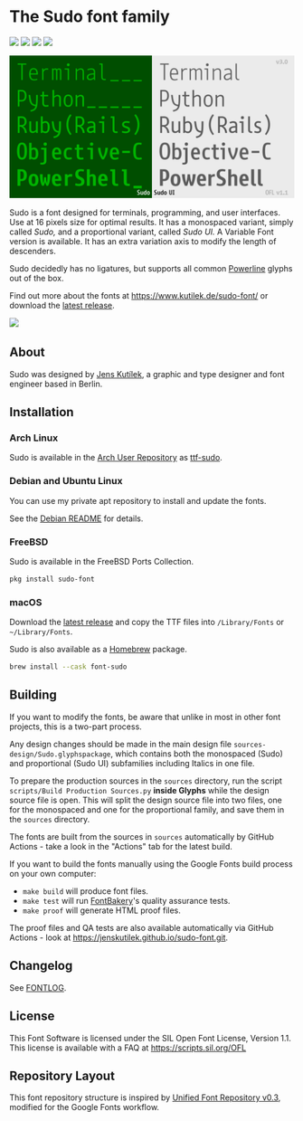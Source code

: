 # The Sudo font family

[![][Fontbakery]](https://jenskutilek.github.io/sudo-font.git/fontbakery/fontbakery-report.html)
[![][Universal]](https://jenskutilek.github.io/sudo-font.git/fontbakery/fontbakery-report.html)
[![][GF Profile]](https://jenskutilek.github.io/sudo-font.git/fontbakery/fontbakery-report.html)
[![][Shaping]](https://jenskutilek.github.io/sudo-font.git/fontbakery/fontbakery-report.html)

[Fontbakery]: https://img.shields.io/endpoint?url=https%3A%2F%2Fraw.githubusercontent.com%2Fjenskutilek%2Fsudo-font.git%2Fgh-pages%2Fbadges%2Foverall.json
[GF Profile]: https://img.shields.io/endpoint?url=https%3A%2F%2Fraw.githubusercontent.com%2Fjenskutilek%2Fsudo-font.git%2Fgh-pages%2Fbadges%2FGoogleFonts.json
[Outline Correctness]: https://img.shields.io/endpoint?url=https%3A%2F%2Fraw.githubusercontent.com%2Fjenskutilek%2Fsudo-font.git%2Fgh-pages%2Fbadges%2FOutlineCorrectnessChecks.json
[Shaping]: https://img.shields.io/endpoint?url=https%3A%2F%2Fraw.githubusercontent.com%2Fjenskutilek%2Fsudo-font.git%2Fgh-pages%2Fbadges%2FShapingChecks.json
[Universal]: https://img.shields.io/endpoint?url=https%3A%2F%2Fraw.githubusercontent.com%2Fjenskutilek%2Fsudo-font.git%2Fgh-pages%2Fbadges%2FUniversal.json

<img src="documentation/image1.png">

Sudo is a font designed for terminals, programming, and user interfaces. Use at 16 pixels size for optimal results. It has a monospaced variant, simply called _Sudo,_ and a proportional variant, called _Sudo UI._ A Variable Font version is available. It has an extra variation axis to modify the length of descenders.

Sudo decidedly has no ligatures, but supports all common [Powerline](https://github.com/powerline/powerline) glyphs out of the box.

Find out more about the fonts at https://www.kutilek.de/sudo-font/ or download the [latest release](https://github.com/jenskutilek/sudo-font/releases/latest/download/sudo.zip).

<img src="https://raw.github.com/jenskutilek/sudo-font/master/images/sudo.png">


## About

Sudo was designed by [Jens Kutílek](https://www.kutilek.de/), a graphic and type designer and font engineer based in Berlin.


## Installation


### Arch Linux

Sudo is available in the [Arch User Repository](https://wiki.archlinux.org/index.php/Arch_User_Repository) as [ttf-sudo](https://aur.archlinux.org/packages/ttf-sudo).


### Debian and Ubuntu Linux

You can use my private apt repository to install and update the fonts.

See the [Debian README](README-Debian.md) for details.

### FreeBSD

Sudo is available in the FreeBSD Ports Collection.

```sh
pkg install sudo-font
```

### macOS

Download the [latest release](https://github.com/jenskutilek/sudo-font/releases/latest/download/sudo.zip) and copy the TTF files into `/Library/Fonts` or `~/Library/Fonts`.

Sudo is also available as a [Homebrew](https://brew.sh/) package.

```sh
brew install --cask font-sudo
```


## Building

If you want to modify the fonts, be aware that unlike in most in other font projects, this is a two-part process.

Any design changes should be made in the main design file `sources-design/Sudo.glyphspackage`, which contains both the monospaced (Sudo) and proportional (Sudo UI) subfamilies including Italics in one file.

To prepare the production sources in the `sources` directory, run the script `scripts/Build Production Sources.py` **inside Glyphs** while the design source file is open. This will split the design source file into two files, one for the monospaced and one for the proportional family, and save them in the `sources` directory.

The fonts are built from the sources in `sources` automatically by GitHub Actions - take a look in the "Actions" tab for the latest build.

If you want to build the fonts manually using the Google Fonts build process on your own computer:

* `make build` will produce font files.
* `make test` will run [FontBakery](https://github.com/googlefonts/fontbakery)'s quality assurance tests.
* `make proof` will generate HTML proof files.

The proof files and QA tests are also available automatically via GitHub Actions - look at https://jenskutilek.github.io/sudo-font.git.


## Changelog

See [FONTLOG](sudo/FONTLOG.txt).


## License

This Font Software is licensed under the SIL Open Font License, Version 1.1.
This license is available with a FAQ at
https://scripts.sil.org/OFL


## Repository Layout

This font repository structure is inspired by [Unified Font Repository v0.3](https://github.com/unified-font-repository/Unified-Font-Repository), modified for the Google Fonts workflow.
